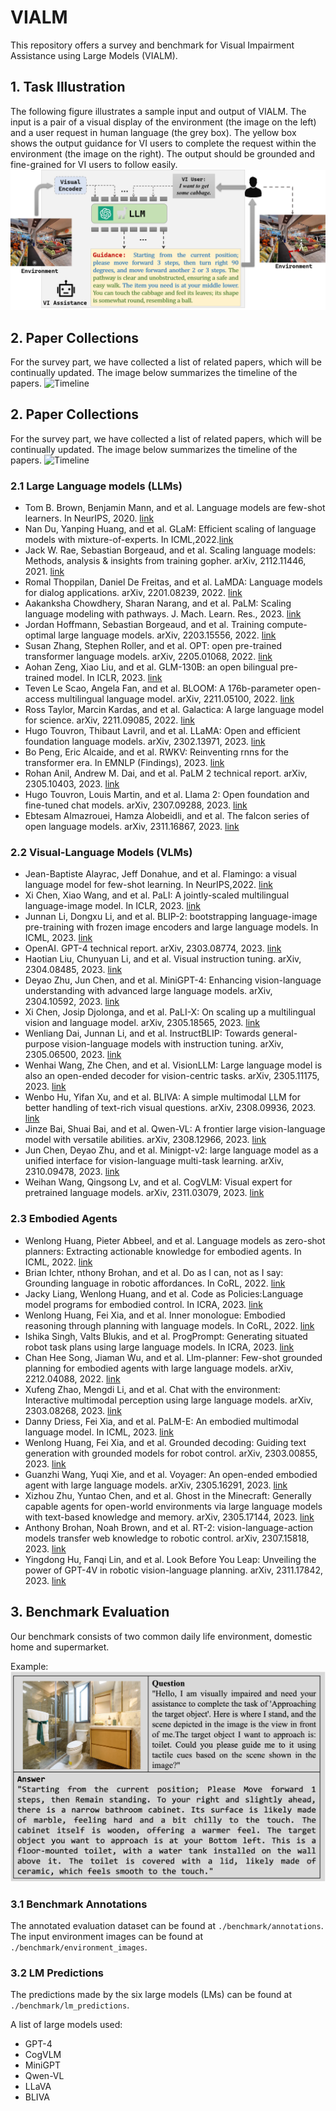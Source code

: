 # VIALM
This repository offers a survey and benchmark for Visual Impairment Assistance using Large Models (VIALM).
## 1. Task Illustration
The following figure illustrates a sample input and output of VIALM.
The input is a pair of a visual display of the environment (the image on the left) and a user request in human language (the grey box).
The yellow box shows the output guidance for VI users to complete the request within the environment (the image on the right).
The output should be grounded and fine-grained for VI users to follow easily.
![VIALM](./images/VIALM_task.png 'VIALM_task')
## 2. Paper Collections
For the survey part, we have collected a list of related papers, which will be continually updated. The image below summarizes the timeline of the papers.
![Timeline](./images/timeline.png 'LM Timeline')

## 2. Paper Collections
For the survey part, we have collected a list of related papers, which will be continually updated. The image below summarizes the timeline of the papers.
![Timeline](./images/timeline.png 'LM Timeline')

### 2.1 Large Language models (LLMs)
* Tom B. Brown, Benjamin Mann, and et al. Language models are few-shot learners. In NeurIPS, 2020. [link](https://arxiv.org/abs/2005.14165)
* Nan Du, Yanping Huang, and et al. GLaM: Efficient scaling of language models with mixture-of-experts. In ICML,2022.[link](https://arxiv.org/abs/2112.06905)
* Jack W. Rae, Sebastian Borgeaud, and et al. Scaling language models: Methods, analysis & insights from training gopher. arXiv, 2112.11446, 2021. [link](https://arxiv.org/abs/2112.11446)
* Romal Thoppilan, Daniel De Freitas, and et al. LaMDA: Language models for dialog applications. arXiv, 2201.08239, 2022. [link](https://arxiv.org/abs/2201.08239)
* Aakanksha Chowdhery, Sharan Narang, and et al. PaLM: Scaling language modeling with pathways. J. Mach. Learn. Res., 2023. [link](https://arxiv.org/abs/2204.02311)
* Jordan Hoffmann, Sebastian Borgeaud, and et al. Training compute-optimal large language models. arXiv, 2203.15556, 2022. [link](https://arxiv.org/abs/2203.15556)
* Susan Zhang, Stephen Roller, and et al. OPT: open pre-trained transformer language models. arXiv, 2205.01068, 2022. [link](https://arxiv.org/abs/2205.01068)
* Aohan Zeng, Xiao Liu, and et al. GLM-130B: an open bilingual pre-trained model. In ICLR, 2023. [link](https://arxiv.org/abs/2210.02414)
* Teven Le Scao, Angela Fan, and et al. BLOOM: A 176b-parameter open-access multilingual language model. arXiv, 2211.05100, 2022. [link](https://arxiv.org/abs/2211.05100)
* Ross Taylor, Marcin Kardas, and et al. Galactica: A large language model for science. arXiv, 2211.09085, 2022. [link](https://arxiv.org/abs/2211.09085)
* Hugo Touvron, Thibaut Lavril, and et al. LLaMA: Open and efficient foundation language models. arXiv, 2302.13971, 2023. [link](https://arxiv.org/abs/2302.13971)
* Bo Peng, Eric Alcaide, and et al. RWKV: Reinventing rnns for the transformer era. In EMNLP (Findings), 2023. [link](https://arxiv.org/abs/2305.13048)
* Rohan Anil, Andrew M. Dai, and et al. PaLM 2 technical report. arXiv, 2305.10403, 2023. [link](https://arxiv.org/abs/2305.10403)
* Hugo Touvron, Louis Martin, and et al. Llama 2: Open foundation and fine-tuned chat models. arXiv, 2307.09288, 2023. [link](https://arxiv.org/abs/2307.09288)
* Ebtesam Almazrouei, Hamza Alobeidli, and et al. The falcon series of open language models. arXiv, 2311.16867, 2023. [link](https://arxiv.org/abs/2311.16867)

### 2.2 Visual-Language Models (VLMs)
* Jean-Baptiste Alayrac, Jeff Donahue, and et al. Flamingo: a visual language model for few-shot learning. In NeurIPS,2022. [link](https://arxiv.org/abs/2204.14198)
* Xi Chen, Xiao Wang, and et al. PaLI: A jointly-scaled multilingual language-image model. In ICLR, 2023. [link](https://arxiv.org/abs/2209.06794)
* Junnan Li, Dongxu Li, and et al. BLIP-2: bootstrapping language-image pre-training with frozen image encoders and large language models. In ICML, 2023. [link](https://arxiv.org/abs/2301.12597)
* OpenAI. GPT-4 technical report. arXiv, 2303.08774, 2023. [link](https://arxiv.org/abs/2303.08774)
* Haotian Liu, Chunyuan Li, and et al. Visual instruction tuning. arXiv, 2304.08485, 2023. [link](https://arxiv.org/abs/2304.08485)
* Deyao Zhu, Jun Chen, and et al. MiniGPT-4: Enhancing vision-language understanding with advanced large language models. arXiv, 2304.10592, 2023. [link](https://arxiv.org/abs/2304.10592)
* Xi Chen, Josip Djolonga, and et al. PaLI-X: On scaling up a multilingual vision and language model. arXiv, 2305.18565, 2023. [link](https://arxiv.org/abs/2305.18565)
* Wenliang Dai, Junnan Li, and et al. InstructBLIP: Towards general-purpose vision-language models with instruction tuning. arXiv, 2305.06500, 2023. [link](https://arxiv.org/abs/2305.06500)
* Wenhai Wang, Zhe Chen, and et al. VisionLLM: Large language model is also an open-ended decoder for vision-centric tasks. arXiv, 2305.11175, 2023. [link](https://arxiv.org/abs/2305.11175)
* Wenbo Hu, Yifan Xu, and et al. BLIVA: A simple multimodal LLM for better handling of text-rich visual questions. arXiv, 2308.09936, 2023. [link](https://arxiv.org/abs/2308.09936)
* Jinze Bai, Shuai Bai, and et al. Qwen-VL: A frontier large vision-language model with versatile abilities. arXiv, 2308.12966, 2023. [link](https://arxiv.org/abs/2308.12966)
* Jun Chen, Deyao Zhu, and et al. Minigpt-v2: large language model as a unified interface for vision-language multi-task learning. arXiv, 2310.09478, 2023. [link](https://arxiv.org/abs/2310.09478)
* Weihan Wang, Qingsong Lv, and et al. CogVLM: Visual expert for pretrained language models. arXiv, 2311.03079, 2023. [link](https://arxiv.org/abs/2311.03079)

### 2.3 Embodied Agents
* Wenlong Huang, Pieter Abbeel, and et al. Language models as zero-shot planners: Extracting actionable knowledge for embodied agents. In ICML, 2022. [link](https://arxiv.org/abs/2201.07207)
* Brian Ichter, nthony Brohan, and et al. Do as I can, not as I say: Grounding language in robotic affordances. In CoRL, 2022. [link](https://arxiv.org/abs/2204.01691)
* Jacky Liang, Wenlong Huang, and et al. Code as Policies:Language model programs for embodied control. In ICRA, 2023. [link](https://arxiv.org/abs/2209.07753)
* Wenlong Huang, Fei Xia, and et al. Inner monologue: Embodied reasoning through planning with language models. In CoRL, 2022. [link](https://arxiv.org/abs/2207.05608)
* Ishika Singh, Valts Blukis, and et al. ProgPrompt: Generating situated robot task plans using large language models. In ICRA, 2023. [link](https://arxiv.org/abs/2209.11302)
* Chan Hee Song, Jiaman Wu, and et al. Llm-planner: Few-shot grounded planning for embodied agents with large language models. arXiv, 2212.04088, 2022. [link](https://arxiv.org/abs/2212.04088)
* Xufeng Zhao, Mengdi Li, and et al. Chat with the environment: Interactive multimodal perception using large language models. arXiv, 2303.08268, 2023. [link](https://arxiv.org/abs/2303.08268)
* Danny Driess, Fei Xia, and et al. PaLM-E: An embodied multimodal language model. In ICML, 2023. [link](https://arxiv.org/abs/2303.03378)
* Wenlong Huang, Fei Xia, and et al. Grounded decoding: Guiding text generation with grounded models for robot control. arXiv, 2303.00855, 2023. [link](https://arxiv.org/abs/2303.00855)
* Guanzhi Wang, Yuqi Xie, and et al. Voyager: An open-ended embodied agent with large language models. arXiv, 2305.16291, 2023. [link](https://arxiv.org/abs/2305.16291)
* Xizhou Zhu, Yuntao Chen, and et al. Ghost in the Minecraft: Generally capable agents for open-world environments via large language models with text-based knowledge and memory. arXiv, 2305.17144, 2023. [link](https://arxiv.org/abs/2305.17144)
* Anthony Brohan, Noah Brown, and et al. RT-2: vision-language-action models transfer web knowledge to robotic control. arXiv, 2307.15818, 2023. [link](https://arxiv.org/abs/2307.15818)
* Yingdong Hu, Fanqi Lin, and et al. Look Before You Leap: Unveiling the power of GPT-4V in robotic vision-language planning. arXiv, 2311.17842, 2023. [link](https://arxiv.org/abs/2311.17842)

## 3. Benchmark Evaluation
Our benchmark consists of two common daily life environment, domestic home and supermarket. 

Example:
![Benchmark](./images/benchmark_example.png 'Benchmark annotations')

### 3.1 Benchmark Annotations
The annotated evaluation dataset can be found at ```./benchmark/annotations```.
The input environment images can be found at ```./benchmark/environment_images```.

### 3.2 LM Predictions
The predictions made by the six large models (LMs) can be found at ```./benchmark/lm_predictions```.

A list of large models used:
* GPT-4
* CogVLM
* MiniGPT
* Qwen-VL
* LLaVA
* BLIVA
